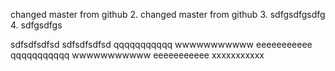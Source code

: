 changed master from github
2. changed master from github
3. sdfgsdfgsdfg
4. sdfgsdfgs


sdfsdfsdfsd sdfsdfsdfsd
qqqqqqqqqqq
wwwwwwwwwww
eeeeeeeeeee
qqqqqqqqqqq
wwwwwwwwwww
eeeeeeeeeee
xxxxxxxxxxx
